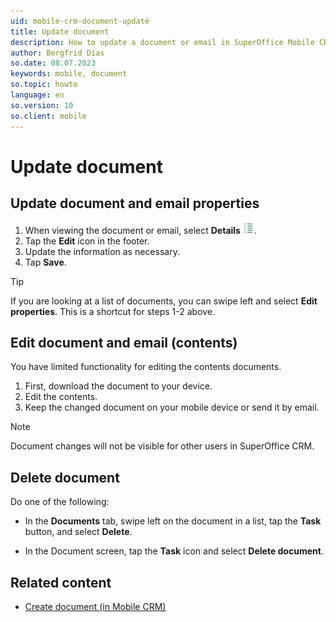 ```yaml
---
uid: mobile-crm-document-update
title: Update document
description: How to update a document or email in SuperOffice Mobile CRM.
author: Bergfrid Dias
so.date: 08.07.2023
keywords: mobile, document
so.topic: howto
language: en
so.version: 10
so.client: mobile
---
```


# Update document

## Update document and email properties

1. When viewing the document or email, select **Details** ![icon][img2].
2. Tap the **Edit** icon in the footer.
3. Update the information as necessary.
4. Tap **Save**.

> [!TIP]
> If you are looking at a list of documents, you can swipe left and select **Edit properties**. This is a shortcut for steps 1-2 above.

## Edit document and email (contents)

You have limited functionality for editing the contents documents.

1. First, download the document to your device.
1. Edit the contents.
1. Keep the changed document on your mobile device or send it by email.

> [!NOTE]
> Document changes will not be visible for other users in SuperOffice CRM.

## Delete document

Do one of the following:

* In the **Documents** tab, swipe left on the document in a list, tap the **Task** button, and select **Delete**.

* In the Document screen, tap the **Task** icon and select **Delete document**.

## Related content

* [Create document (in Mobile CRM)][1]

<!-- Referenced links -->
[1]: create.md

<!-- Referenced images -->
[img2]: ../../../../../common/icons/mobile/details.png
